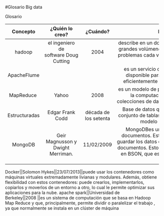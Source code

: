 #Glosario Big data

Glosario

|Concepto|¿Quién lo creo?|¿Cuándo?|Para qué sirve
|:---:   |:---:          |:---:   |:---:         
|hadoop|  el ingeniero de software Doug Cutting |2004| describe en un documento técnicas para manejar grandes volúmenes de datos, desgranándolos en problemas cada vez más pequeños para hacerlos abordables.
|ApacheFlume|||es un servicio distribuido, fiable, y altamente disponible para recopilar, agregar, y mover eficientemente grandes cantidades de datos.
|MapReduce |Yahoo|2008| es un modelo de programación para dar soporte a la computación paralela sobre grandes colecciones de datos en grupos de computadoras 
|Estructuradas|Edgar Frank Codd|década de los setenta|	Base de datos que se puede percibir como un conjunto de tablas y se puede manipular según el modelo relacional de los datos
|MongoDB |Geir Magnusson y Dwight Merriman.|11/02/2009|MongoDBes una base de datos orientada a documentos. Esto quiere decir que en lugar de guardar los datos en registros, guarda los datos en documentos. Estos documentos son almacenados en BSON, que es una representación binaria de JSON.

Docker||Solomon Hykes||23/07/2013||puede usar los contenedores como máquinas virtuales extremadamente livianas y modulares. Además, obtiene flexibilidad con estos contenedores: puede crearlos, implementarlos, copiarlos y moverlos de un entorno a otro, lo cual le permite optimizar sus aplicaciones para la nube.
apache spark||Universidad de Berkeley||2008 ||es un sistema de computación que se basa en Hadoop Map Reduce y que, principalmente, permite dividir o paralelizar el trabajo , ya que normalmente se instala en un clúster de máquina

